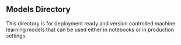 ## Models Directory

This directory is for deployment ready and version controlled machine learning models that can be used either in notebooks or in production settings.